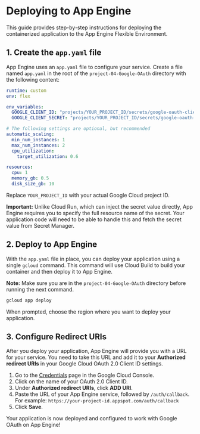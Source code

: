 # Deploying to App Engine

This guide provides step-by-step instructions for deploying the containerized application to the App Engine Flexible Environment.

## 1. Create the `app.yaml` file

App Engine uses an `app.yaml` file to configure your service. Create a file named `app.yaml` in the root of the `project-04-Google-OAuth` directory with the following content:

```yaml
runtime: custom
env: flex

env_variables:
  GOOGLE_CLIENT_ID: "projects/YOUR_PROJECT_ID/secrets/google-oauth-client-id/versions/latest"
  GOOGLE_CLIENT_SECRET: "projects/YOUR_PROJECT_ID/secrets/google-oauth-client-secret/versions/latest"

# The following settings are optional, but recommended
automatic_scaling:
  min_num_instances: 1
  max_num_instances: 2
  cpu_utilization:
    target_utilization: 0.6

resources:
  cpu: 1
  memory_gb: 0.5
  disk_size_gb: 10
```

Replace `YOUR_PROJECT_ID` with your actual Google Cloud project ID.

**Important:** Unlike Cloud Run, which can inject the secret value directly, App Engine requires you to specify the full resource name of the secret. Your application code will need to be able to handle this and fetch the secret value from Secret Manager.

## 2. Deploy to App Engine

With the `app.yaml` file in place, you can deploy your application using a single `gcloud` command. This command will use Cloud Build to build your container and then deploy it to App Engine.

**Note:** Make sure you are in the `project-04-Google-OAuth` directory before running the next command.

```bash
gcloud app deploy
```

When prompted, choose the region where you want to deploy your application.

## 3. Configure Redirect URIs

After you deploy your application, App Engine will provide you with a URL for your service. You need to take this URL and add it to your **Authorized redirect URIs** in your Google Cloud OAuth 2.0 Client ID settings.

1.  Go to the [Credentials](https://console.cloud.google.com/apis/credentials) page in the Google Cloud Console.
2.  Click on the name of your OAuth 2.0 Client ID.
3.  Under **Authorized redirect URIs**, click **ADD URI**.
4.  Paste the URL of your App Engine service, followed by `/auth/callback`. For example:
    `https://your-project-id.appspot.com/auth/callback`
5.  Click **Save**.

Your application is now deployed and configured to work with Google OAuth on App Engine!

